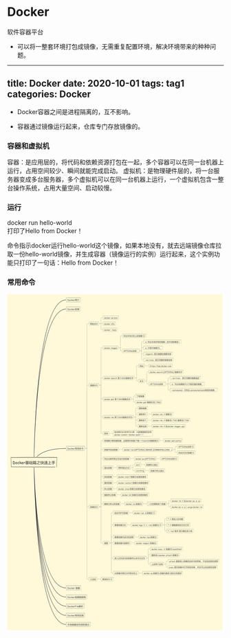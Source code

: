 # Docker
软件容器平台  
- 可以将一整套环境打包成镜像，无需重复配置环境，解决环境带来的种种问题。  
---
title: Docker
date: 2020-10-01
tags: tag1
categories: Docker
---

- Docker容器之间是进程隔离的，互不影响。

- 容器通过镜像运行起来，仓库专门存放镜像的。


### 容器和虚拟机
容器：是应用层的，将代码和依赖资源打包在一起，多个容器可以在同一台机器上运行，占用空间较少、瞬间就能完成启动。
虚拟机：是物理硬件层的，将一台服务器变成多台服务器，多个虚拟机可以在同一台机器上运行，一个虚拟机包含一整台操作系统，占用大量空间、启动较慢。

### 运行
docker run hello-world  
打印了Hello from Docker！   
  
命令指示docker运行hello-world这个镜像，如果本地没有，就去远端镜像仓库拉取一份hello-world镜像，并生成容器（镜像运行的实例）运行起来，这个实例功能只打印了一句话：Hello from Docker！  


### 常用命令
![Docker常用命令](../image/Docker/Docker常用命令.png)




































